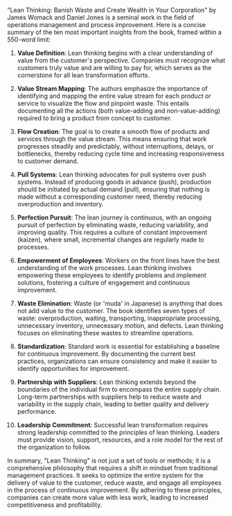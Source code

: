"Lean Thinking: Banish Waste and Create Wealth in Your Corporation" by James Womack and Daniel Jones is a seminal work in the field of operations management and process improvement. Here is a concise summary of the ten most important insights from the book, framed within a 550-word limit:

1. **Value Definition**: Lean thinking begins with a clear understanding of value from the customer's perspective. Companies must recognize what customers truly value and are willing to pay for, which serves as the cornerstone for all lean transformation efforts.

2. **Value Stream Mapping**: The authors emphasize the importance of identifying and mapping the entire value stream for each product or service to visualize the flow and pinpoint waste. This entails documenting all the actions (both value-adding and non-value-adding) required to bring a product from concept to customer.

3. **Flow Creation**: The goal is to create a smooth flow of products and services through the value stream. This means ensuring that work progresses steadily and predictably, without interruptions, delays, or bottlenecks, thereby reducing cycle time and increasing responsiveness to customer demand.

4. **Pull Systems**: Lean thinking advocates for pull systems over push systems. Instead of producing goods in advance (push), production should be initiated by actual demand (pull), ensuring that nothing is made without a corresponding customer need, thereby reducing overproduction and inventory.

5. **Perfection Pursuit**: The lean journey is continuous, with an ongoing pursuit of perfection by eliminating waste, reducing variability, and improving quality. This requires a culture of constant improvement (kaizen), where small, incremental changes are regularly made to processes.

6. **Empowerment of Employees**: Workers on the front lines have the best understanding of the work processes. Lean thinking involves empowering these employees to identify problems and implement solutions, fostering a culture of engagement and continuous improvement.

7. **Waste Elimination**: Waste (or 'muda' in Japanese) is anything that does not add value to the customer. The book identifies seven types of waste: overproduction, waiting, transporting, inappropriate processing, unnecessary inventory, unnecessary motion, and defects. Lean thinking focuses on eliminating these wastes to streamline operations.

8. **Standardization**: Standard work is essential for establishing a baseline for continuous improvement. By documenting the current best practices, organizations can ensure consistency and make it easier to identify opportunities for improvement.

9. **Partnership with Suppliers**: Lean thinking extends beyond the boundaries of the individual firm to encompass the entire supply chain. Long-term partnerships with suppliers help to reduce waste and variability in the supply chain, leading to better quality and delivery performance.

10. **Leadership Commitment**: Successful lean transformation requires strong leadership committed to the principles of lean thinking. Leaders must provide vision, support, resources, and a role model for the rest of the organization to follow.

In summary, "Lean Thinking" is not just a set of tools or methods; it is a comprehensive philosophy that requires a shift in mindset from traditional management practices. It seeks to optimize the entire system for the delivery of value to the customer, reduce waste, and engage all employees in the process of continuous improvement. By adhering to these principles, companies can create more value with less work, leading to increased competitiveness and profitability.
